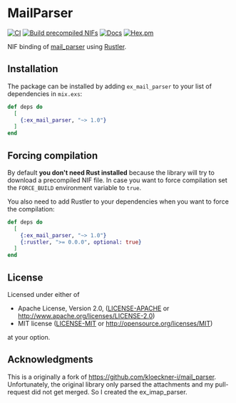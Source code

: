 # MailParser

[![CI](https://github.com/MigaduMail/ex_mail_parser/actions/workflows/ci.yml/badge.svg)](https://github.com/MigaduMail/ex_mail_parser/actions/workflows/ci.yml)
[![Build precompiled NIFs](https://github.com/MigaduMail/ex_mail_parser/actions/workflows/release.yml/badge.svg)](https://github.com/MigaduMail/ex_mail_parser/actions/workflows/release.yml)
[![Docs](https://img.shields.io/badge/hex-docs-green.svg?style=flat)](https://hexdocs.pm/ex_mail_parser)
[![Hex.pm](https://img.shields.io/hexpm/v/ex_mail_parser?color=%23714a94)](http://hex.pm/packages/ex_mail_parser)

NIF binding of [mail_parser](https://github.com/stalwartlabs/mail-parser) using [Rustler](https://github.com/rusterlium/rustler).

## Installation

The package can be installed by adding `ex_mail_parser` to your list of dependencies in `mix.exs`:

```elixir
def deps do
  [
    {:ex_mail_parser, "~> 1.0"}
  ]
end
```

## Forcing compilation

By default **you don't need Rust installed** because the library will try to download a precompiled NIF file. In case you want to force compilation set the `FORCE_BUILD` environment variable to `true`.

You also need to add Rustler to your dependencies when you want to force the compilation:

```elixir
def deps do
  [
    {:ex_mail_parser, "~> 1.0"}
    {:rustler, ">= 0.0.0", optional: true}
  ]
end
```

## License

Licensed under either of

- Apache License, Version 2.0, ([LICENSE-APACHE](LICENSE-APACHE) or http://www.apache.org/licenses/LICENSE-2.0)
- MIT license ([LICENSE-MIT](LICENSE-MIT) or http://opensource.org/licenses/MIT)

at your option.

## Acknowledgments
This is a originally a fork of https://github.com/kloeckner-i/mail_parser. Unfortunately, the original library only parsed the attachments and my pull-request did not get merged. So I created the ex_imap_parser.

